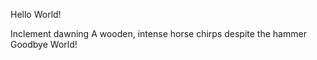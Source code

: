 Hello World!












Inclement dawning
A wooden, intense horse chirps
despite the hammer
Goodbye World!